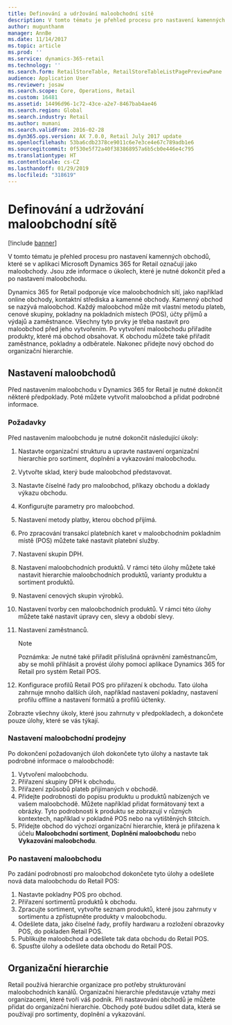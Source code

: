```yaml
---
title: Definování a udržování maloobchodní sítě
description: V tomto tématu je přehled procesu pro nastavení kamenných obchodů, které se v aplikaci Microsoft Dynamics 365 for Retail označují jako maloobchody. Jsou zde informace o úkolech, které je nutné dokončit před a po nastavení maloobchodu.
author: mugunthanm
manager: AnnBe
ms.date: 11/14/2017
ms.topic: article
ms.prod: ''
ms.service: dynamics-365-retail
ms.technology: ''
ms.search.form: RetailStoreTable, RetailStoreTableListPagePreviewPane
audience: Application User
ms.reviewer: josaw
ms.search.scope: Core, Operations, Retail
ms.custom: 16481
ms.assetid: 14496d96-1c72-43ce-a2e7-8467bab4ae46
ms.search.region: Global
ms.search.industry: Retail
ms.author: mumani
ms.search.validFrom: 2016-02-28
ms.dyn365.ops.version: AX 7.0.0, Retail July 2017 update
ms.openlocfilehash: 53ba6cdb2378ce9011c6e7e3ce4e67c789adb1e6
ms.sourcegitcommit: 0f530e5f72a40f383868957a6b5cb0e446e4c795
ms.translationtype: HT
ms.contentlocale: cs-CZ
ms.lasthandoff: 01/29/2019
ms.locfileid: "318619"
---
```

# <a name="define-and-maintain-retail-channels"></a>Definování a udržování maloobchodní sítě

[!include [banner](includes/banner.md)]

V tomto tématu je přehled procesu pro nastavení kamenných obchodů, které se v aplikaci Microsoft Dynamics 365 for Retail označují jako maloobchody. Jsou zde informace o úkolech, které je nutné dokončit před a po nastavení maloobchodu.

Dynamics 365 for Retail podporuje více maloobchodních sítí, jako například online obchody, kontaktní střediska a kamenné obchody. Kamenný obchod se nazývá maloobchod. Každý maloobchod může mít vlastní metodu plateb, cenové skupiny, pokladny na pokladních místech (POS), účty příjmů a výdajů a zaměstnance. Všechny tyto prvky je třeba nastavit pro maloobchod před jeho vytvořením. Po vytvoření maloobchodu přiřadíte produkty, které má obchod obsahovat. K obchodu můžete také přiřadit zaměstnance, pokladny a odběratele. Nakonec přidejte nový obchod do organizační hierarchie.

## <a name="setting-up-retail-stores"></a>Nastavení maloobchodů

Před nastavením maloobchodu v Dynamics 365 for Retail je nutné dokončit některé předpoklady. Poté můžete vytvořit maloobchod a přidat podrobné informace.

### <a name="prerequisites"></a>Požadavky

Před nastavením maloobchodu je nutné dokončit následující úkoly:

1. Nastavte organizační strukturu a upravte nastavení organizační hierarchie pro sortiment, doplnění a vykazování maloobchodu.
2. Vytvořte sklad, který bude maloobchod představovat.
3. Nastavte číselné řady pro maloobchod, příkazy obchodu a doklady výkazu obchodu.
4. Konfigurujte parametry pro maloobchod.
5. Nastavení metody platby, kterou obchod přijímá.
6. Pro zpracování transakcí platebních karet v maloobchodním pokladním místě (POS) můžete také nastavit platební služby.
7. Nastavení skupin DPH.
8. Nastavení maloobchodních produktů. V rámci této úlohy můžete také nastavit hierarchie maloobchodních produktů, varianty produktu a sortiment produktů.
9. Nastavení cenových skupin výrobků.
10. Nastavení tvorby cen maloobchodních produktů. V rámci této úlohy můžete také nastavit úpravy cen, slevy a období slevy.
11. Nastavení zaměstnanců.

    > [!NOTE]
    > Poznámka: Je nutné také přiřadit příslušná oprávnění zaměstnancům, aby se mohli přihlásit a provést úlohy pomocí aplikace Dynamics 365 for Retail pro systém Retail POS.

12. Konfigurace profilů Retail POS pro přiřazení k obchodu. Tato úloha zahrnuje mnoho dalších úloh, například nastavení pokladny, nastavení profilu offline a nastavení formátů a profilů účtenky.

Zobrazte všechny úkoly, které jsou zahrnuty v předpokladech, a dokončete pouze úlohy, které se vás týkají.

### <a name="set-up-a-retail-store"></a>Nastavení maloobchodní prodejny

Po dokončení požadovaných úloh dokončete tyto úlohy a nastavte tak podrobné informace o maloobchodě:

1. Vytvoření maloobchodu.
2. Přiřazení skupiny DPH k obchodu.
3. Přiřazení způsobů plateb přijímaných v obchodě.
4. Přidejte podrobnosti do popisu produktu u produktů nabízených ve vašem maloobchodě. Můžete například přidat formátovaný text a obrázky. Tyto podrobnosti k produktu se zobrazují v různých kontextech, například v pokladně POS nebo na vytištěných štítcích.
5. Přidejte obchod do výchozí organizační hierarchie, která je přiřazena k účelu **Maloobchodní sortiment**, **Doplnění maloobchodu** nebo **Vykazování maloobchodu**.

### <a name="after-you-set-up-a-retail-store"></a>Po nastavení maloobchodu

Po zadání podrobností pro maloobchod dokončete tyto úlohy a odešlete nová data maloobchodu do Retail POS:

1. Nastavte pokladny POS pro obchod.
2. Přiřazení sortimentů produktů k obchodu.
3. Zpracujte sortiment, vytvořte seznam produktů, které jsou zahrnuty v sortimentu a zpřístupněte produkty v maloobchodu.
4. Odešlete data, jako číselné řady, profily hardwaru a rozložení obrazovky POS, do pokladen Retail POS.
5. Publikujte maloobchod a odešlete tak data obchodu do Retail POS.
6. Spusťte úlohy a odešlete data obchodu do Retail POS.

## <a name="organization-hierarchies"></a>Organizační hierarchie

Retail používá hierarchie organizace pro potřeby strukturování maloobchodních kanálů. Organizační hierarchie představuje vztahy mezi organizacemi, které tvoří váš podnik. Při nastavování obchodů je můžete přidat do organizační hierarchie. Obchody poté budou sdílet data, která se používají pro sortimenty, doplnění a vykazování.
